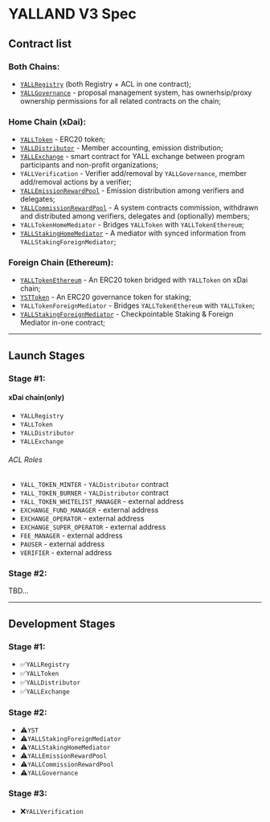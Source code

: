 # YALLAND V3 Spec

## Contract list

### Both Chains:
* [`YALLRegistry`](./YALLRegistry.md) (both Registry + ACL in one contract);
* [`YALLGovernance`](./YALLGovernance.md) - proposal management system, has ownerhsip/proxy ownership permissions for all related contracts on the chain;

### Home Chain (xDai):
* [`YALLToken`](./YALLToken.md) - ERC20 token;
* [`YALLDistributor`](./YALLDistributor.md) - Member accounting, emission distribution;
* [`YALLExchange`](./YALLExchange.md) - smart contract for YALL exchange between program participants and non-profit organizations;
* `YALLVerification` - Verifier add/removal by `YALLGovernance`, member add/removal actions by a verifier;
* [`YALLEmissionRewardPool`](./YALLEmissionRewardPool.md) - Emission distribution among verifiers and delegates;
* [`YALLCommissionRewardPool`](./YALLCommissionRewardPool.md) - A system contracts commission, withdrawn and distributed among verifiers, delegates and (optionally) members;
* `YALLTokenHomeMediator` - Bridges `YALLToken` with `YALLTokenEthereum`;
* [`YALLStakingHomeMediator`](./YALLStakingHomeMediator.md) - A mediator with synced information from `YALLStakingForeignMediator`;

### Foreign Chain (Ethereum):
* [`YALLTokenEthereum`](./YALLTokenEthereum.md) - An ERC20 token bridged with `YALLToken` on xDai chain;
* [`YSTToken`](./YSTToken.md) - An ERC20 governance token for staking;
* `YALLTokenForeignMediator` - Bridges `YALLTokenEthereum` with `YALLToken`;
* [`YALLStakingForeignMediator`](./YALLStakingForeignMediator.md) - Checkpointable Staking & Foreign Mediator in-one contract;

--------
## Launch Stages
### Stage #1:
#### xDai chain(only)

* `YALLRegistry`
* `YALLToken`
* `YALLDistributor`
* `YALLExchange`

###### ACL Roles
* `YALL_TOKEN_MINTER` - `YALDistributor` contract
* `YALL_TOKEN_BURNER` - `YALDistributor` contract
* `YALL_TOKEN_WHITELIST_MANAGER` - external address
* `EXCHANGE_FUND_MANAGER` - external address
* `EXCHANGE_OPERATOR` - external address
* `EXCHANGE_SUPER_OPERATOR` - external address
* `FEE_MANAGER` - external address
* `PAUSER` - external address
* `VERIFIER` - external address

### Stage #2:

TBD...

--------
## Development Stages
### Stage #1:

* ✅`YALLRegistry`
* ✅`YALLToken`
* ✅`YALLDistributor`
* ✅`YALLExchange`

### Stage #2:

* ⚠️`YST`
* ⚠️`YALLStakingForeignMediator`
* ⚠️`YALLStakingHomeMediator`
* ⚠️`YALLEmissionRewardPool`
* ⚠️`YALLCommissionRewardPool`
* ⚠️`YALLGovernance`

### Stage #3:

* ❌`YALLVerification`
